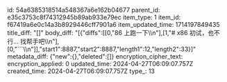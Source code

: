 id: 54a6385318514a548367a6e162b04677
parent_id: e35c3753c8f74312945b89ab933e79ec
item_type: 1
item_id: f67419a6e0c14a3b8929446cff7901a6
item_updated_time: 1714197849435
title_diff: "[]"
body_diff: "[{\"diffs\":[[0,\"86 上跑一下\\\n\"],[1,\"# x86 初试，也不行... 找帮手吧\\\n\"],[0,\"```\\\n\"]],\"start1\":8887,\"start2\":8887,\"length1\":12,\"length2\":33}]"
metadata_diff: {"new":{},"deleted":[]}
encryption_cipher_text: 
encryption_applied: 0
updated_time: 2024-04-27T06:09:07.757Z
created_time: 2024-04-27T06:09:07.757Z
type_: 13